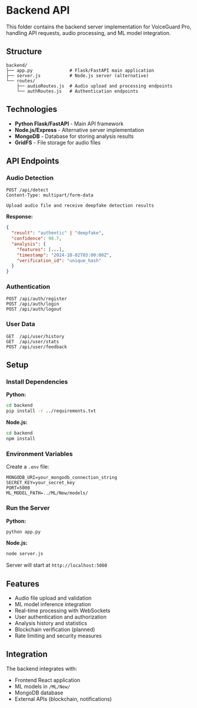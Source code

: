 # Backend API

This folder contains the backend server implementation for VoiceGuard Pro, handling API requests, audio processing, and ML model integration.

## Structure

```
backend/
├── app.py              # Flask/FastAPI main application
├── server.js           # Node.js server (alternative)
└── routes/
    ├── audioRoutes.js  # Audio upload and processing endpoints
    └── authRoutes.js   # Authentication endpoints
```

## Technologies

- **Python Flask/FastAPI** - Main API framework
- **Node.js/Express** - Alternative server implementation
- **MongoDB** - Database for storing analysis results
- **GridFS** - File storage for audio files

## API Endpoints

### Audio Detection
```
POST /api/detect
Content-Type: multipart/form-data

Upload audio file and receive deepfake detection results
```

**Response:**
```json
{
  "result": "authentic" | "deepfake",
  "confidence": 98.7,
  "analysis": {
    "features": [...],
    "timestamp": "2024-10-02T03:00:00Z",
    "verification_id": "unique_hash"
  }
}
```

### Authentication
```
POST /api/auth/register
POST /api/auth/login
POST /api/auth/logout
```

### User Data
```
GET  /api/user/history
GET  /api/user/stats
POST /api/user/feedback
```

## Setup

### Install Dependencies

**Python:**
```bash
cd backend
pip install -r ../requirements.txt
```

**Node.js:**
```bash
cd backend
npm install
```

### Environment Variables

Create a `.env` file:
```env
MONGODB_URI=your_mongodb_connection_string
SECRET_KEY=your_secret_key
PORT=5000
ML_MODEL_PATH=../ML/New/models/
```

### Run the Server

**Python:**
```bash
python app.py
```

**Node.js:**
```bash
node server.js
```

Server will start at `http://localhost:5000`

## Features

- Audio file upload and validation
- ML model inference integration
- Real-time processing with WebSockets
- User authentication and authorization
- Analysis history and statistics
- Blockchain verification (planned)
- Rate limiting and security measures

## Integration

The backend integrates with:
- Frontend React application
- ML models in `/ML/New/`
- MongoDB database
- External APIs (blockchain, notifications)
